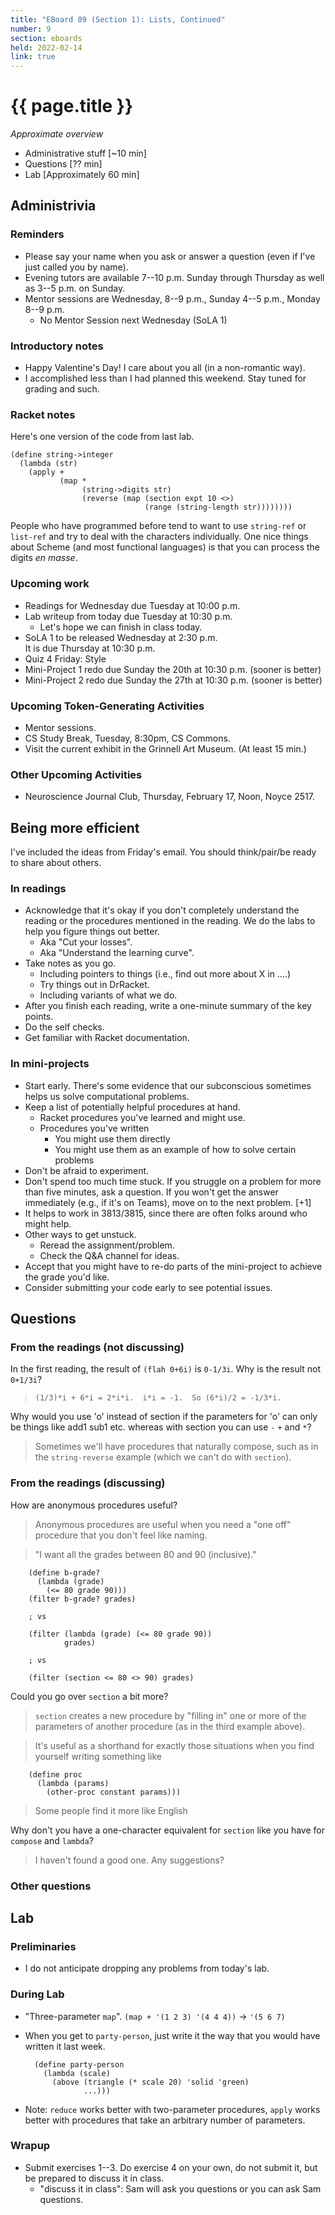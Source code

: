 ```yaml
---
title: "EBoard 09 (Section 1): Lists, Continued"
number: 9
section: eboards
held: 2022-02-14
link: true
---
```

# {{ page.title }}

_Approximate overview_

* Administrative stuff [~10 min]
* Questions [?? min]
* Lab [Approximately 60 min]

Administrivia
-------------

### Reminders

* Please say your name when you ask or answer a question (even if I've
  just called you by name).
* Evening tutors are available 7--10 p.m. Sunday through Thursday as
  well as 3--5 p.m. on Sunday.
* Mentor sessions are Wednesday, 8--9 p.m., Sunday 4--5 p.m., Monday 8--9 p.m.
    * No Mentor Session next Wednesday (SoLA 1)

### Introductory notes

* Happy Valentine's Day!  I care about you all (in a non-romantic way).
* I accomplished less than I had planned this weekend.  Stay tuned
  for grading and such.

### Racket notes

Here's one version of the code from last lab.

```
(define string->integer
  (lambda (str)
    (apply +
           (map *
                (string->digits str)
                (reverse (map (section expt 10 <>) 
                              (range (string-length str))))))))
```

People who have programmed before tend to want to use `string-ref`
or `list-ref` and try to deal with the characters individually.  One
nice things about Scheme (and most functional languages) is that you can
process the digits _en masse_.

### Upcoming work

* Readings for Wednesday due Tuesday at 10:00 p.m.
* Lab writeup from today due Tuesday at 10:30 p.m.
    * Let's hope we can finish in class today.
* SoLA 1 to be released Wednesday at 2:30 p.m.  
  It is due Thursday at 10:30 p.m.
* Quiz 4 Friday: Style
* Mini-Project 1 redo due Sunday the 20th at 10:30 p.m. (sooner is better)
* Mini-Project 2 redo due Sunday the 27th at 10:30 p.m. (sooner is better)

### Upcoming Token-Generating Activities

* Mentor sessions.
* CS Study Break, Tuesday, 8:30pm, CS Commons.
* Visit the current exhibit in the Grinnell Art Museum.  (At least 15 min.)

### Other Upcoming Activities

* Neuroscience Journal Club, Thursday, February 17, Noon, Noyce 2517.

Being more efficient
--------------------

I've included the ideas from Friday's email.  You should think/pair/be
ready to share about others.

### In readings

* Acknowledge that it's okay if you don't completely understand the 
  reading or the procedures mentioned in the reading.  We do the labs 
  to help you figure things out better.
    * Aka "Cut your losses".
    * Aka "Understand the learning curve".
* Take notes as you go.
    * Including pointers to things (i.e., find out more about X in ….)
    * Try things out in DrRacket.
    * Including variants of what we do.
* After you finish each reading, write a one-minute summary of the key points.
* Do the self checks.
* Get familiar with Racket documentation.

### In mini-projects

* Start early.  There's some evidence that our subconscious sometimes 
  helps us solve computational problems.
* Keep a list of potentially helpful procedures at hand.
    * Racket procedures you've learned and might use.
    * Procedures you've written
        * You might use them directly
        * You might use them as an example of how to solve certain problems
* Don't be afraid to experiment.
* Don't spend too much time stuck.  If you struggle on a problem for 
  more than five minutes, ask a question.  If you won't get the answer 
  immediately (e.g., if it's on Teams), move on to the next problem. [+1]
* It helps to work in 3813/3815, since there are often folks around 
  who might help.
* Other ways to get unstuck.
    * Reread the assignment/problem.
    * Check the Q&A channel for ideas.
* Accept that you might have to re-do parts of the mini-project to 
  achieve the grade you'd like.
* Consider submitting your code early to see potential issues.

Questions
---------

### From the readings (not discussing)

In the first reading, the result of `(flah 0+6i)` is `0-1/3i`. Why is 
the result not `0+1/3i`? 

>  `(1/3)*i + 6*i = 2*i*i.  i*i = -1.  So (6*i)/2 = -1/3*i.`

Why would you use 'o' instead of section if the parameters for 'o'
can only be things like add1 sub1 etc. whereas with section you can
use `-` `+` and `*`?

> Sometimes we'll have procedures that naturally compose, such as
in the `string-reverse` example (which we can't do with `section`).

### From the readings (discussing)

How are anonymous procedures useful?

> Anonymous procedures are useful when you need a "one off" procedure
  that you don't feel like naming.

> "I want all the grades between 80 and 90 (inclusive)."

        (define b-grade?
          (lambda (grade)
            (<= 80 grade 90)))
        (filter b-grade? grades)

        ; vs

        (filter (lambda (grade) (<= 80 grade 90))
                grades)

        ; vs

        (filter (section <= 80 <> 90) grades)

Could you go over `section` a bit more?

> `section` creates a new procedure by "filling in" one or more of 
  the parameters of another procedure (as in the third example above).

> It's useful as a shorthand for exactly those situations when you find 
  yourself writing something like

        (define proc
          (lambda (params)
            (other-proc constant params)))

> Some people find it more like English 

Why don't you have a one-character equivalent for `section` like you
have for `compose` and `lambda`?

> I haven't found a good one.  Any suggestions?

### Other questions

Lab
---

### Preliminaries

* I do not anticipate dropping any problems from today's lab.

### During Lab

* "Three-parameter `map`".
  `(map + '(1 2 3) '(4 4 4))` -> `'(5 6 7)`
* When you get to `party-person`, just write it the way that you
  would have written it last week.

        (define party-person
          (lambda (scale)
            (above (triangle (* scale 20) 'solid 'green)
                   ...)))

* Note: `reduce` works better with two-parameter procedures, `apply`
  works better with procedures that take an arbitrary number of
  parameters.

### Wrapup

* Submit exercises 1--3.  Do exercise 4 on your own, do not submit it,
  but be prepared to discuss it in class.
    * "discuss it in class": Sam will ask you questions or you can ask
      Sam questions.
